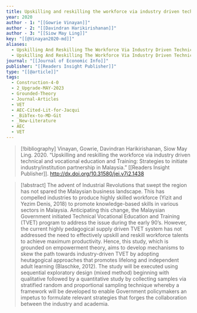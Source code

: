 ```yaml
---
title: Upskilling and reskilling the workforce via industry driven technical and vocational education and Training -  Strategies to initiate industry/institution partnership in Malaysia
year: 2020
author - 1: "[[Gowrie Vinayan]]"
author - 2: "[[Davindran Harikirishanan]]"
author - 3: "[[Siow May Ling]]"
key: "[[@Vinayan2020-md]]"
aliases:
  - Upskilling And Reskilling The Workforce Via Industry Driven Technical And Vocational Education And Training - Strategies To Initiate Industry/institution Partnership In Malaysia
  - Upskilling And Reskilling The Workforce Via Industry Driven Technical And Vocational Education And Training
journal: "[[Journal of Economic Info]]"
publisher: "[[Readers Insight Publisher]]"
type: "[[@article]]"
tags:
  - Construction-4-0
  - 2_Upgrade-MAY-2023
  - Grounded-Theory
  - Journal-Articles
  - VET
  - AEC-Cited-Lit-for-Jacqui
  - _BibTex-to-MD-Git
  - _New-Literature
  - AEC
  - VET
---
```


> [!bibliography]
> Vinayan, Gowrie, Davindran Harikirishanan, Siow May Ling. 2020. “Upskilling and reskilling the workforce via industry driven technical and vocational education and Training: Strategies to initiate industry/institution partnership in Malaysia.” [[Readers Insight Publisher]]. http://dx.doi.org/10.31580/jei.v7i2.1438

> [!abstract]
> The advent of Industrial Revolutions that swept the region has not spared the Malaysian business landscape. This has compelled industries to produce highly skilled workforce (Yizit and Yezim Denis, 2018) to promote knowledge-based skills in various sectors in Malaysia. Anticipating this change, the Malaysian Government initiated Technical Vocational Education and Training (TVET) program to address the issue during the early 90’s. However, the current highly pedagogical supply driven TVET system has not addressed the need to effectively upskill and reskill workforce talents to achieve maximum productivity. Hence, this study, which is grounded on empowerment theory, aims to develop mechanisms to skew the path towards industry-driven TVET by adopting heutagogical approaches that promotes lifelong and independent adult learning (Blaschke, 2012). The study will be executed using sequential exploratory design (mixed method) beginning with qualitative followed by a quantitative study by collecting samples via stratified random and proportional sampling technique whereby a framework will be developed to enable Government policymakers an impetus to formulate relevant strategies that forges the collaboration between the industry and academia.